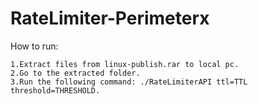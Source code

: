 # RateLimiter-Perimeterx
How to run:
```
1.Extract files from linux-publish.rar to local pc.
2.Go to the extracted folder.
3.Run the following command: ./RateLimiterAPI ttl=TTL threshold=THRESHOLD.
```

